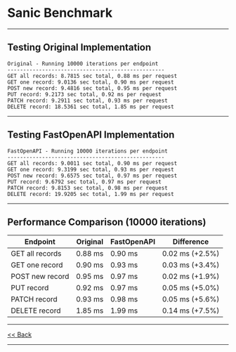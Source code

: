# Sanic Benchmark

---

## Testing Original Implementation
```
Original - Running 10000 iterations per endpoint
--------------------------------------------------
GET all records: 8.7815 sec total, 0.88 ms per request
GET one record: 9.0136 sec total, 0.90 ms per request
POST new record: 9.4816 sec total, 0.95 ms per request
PUT record: 9.2173 sec total, 0.92 ms per request
PATCH record: 9.2911 sec total, 0.93 ms per request
DELETE record: 18.5361 sec total, 1.85 ms per request
```
---

## Testing FastOpenAPI Implementation

```
FastOpenAPI - Running 10000 iterations per endpoint
--------------------------------------------------
GET all records: 9.0011 sec total, 0.90 ms per request
GET one record: 9.3199 sec total, 0.93 ms per request
POST new record: 9.6575 sec total, 0.97 ms per request
PUT record: 9.6792 sec total, 0.97 ms per request
PATCH record: 9.8153 sec total, 0.98 ms per request
DELETE record: 19.9205 sec total, 1.99 ms per request
```

---

## Performance Comparison (10000 iterations)

| Endpoint                | Original | FastOpenAPI | Difference      |
|-------------------------|----------|-------------|----------------|
| GET all records         | 0.88 ms  | 0.90 ms     | 0.02 ms (+2.5%) |
| GET one record          | 0.90 ms  | 0.93 ms     | 0.03 ms (+3.4%) |
| POST new record         | 0.95 ms  | 0.97 ms     | 0.02 ms (+1.9%) |
| PUT record              | 0.92 ms  | 0.97 ms     | 0.05 ms (+5.0%) |
| PATCH record            | 0.93 ms  | 0.98 ms     | 0.05 ms (+5.6%) |
| DELETE record           | 1.85 ms  | 1.99 ms     | 0.14 ms (+7.5%) |

---

[<< Back](../README.md)

---